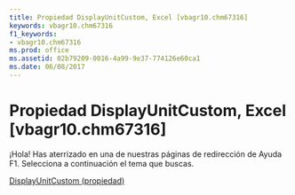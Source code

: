 ```yaml
---
title: Propiedad DisplayUnitCustom, Excel [vbagr10.chm67316]
keywords: vbagr10.chm67316
f1_keywords:
- vbagr10.chm67316
ms.prod: office
ms.assetid: 02b79209-0016-4a99-9e37-774126e60ca1
ms.date: 06/08/2017
---
```





# Propiedad DisplayUnitCustom, Excel [vbagr10.chm67316]

¡Hola! Has aterrizado en una de nuestras páginas de redirección de Ayuda F1. Selecciona a continuación el tema que buscas.


 [DisplayUnitCustom (propiedad)](http://msdn.microsoft.com/library/displayunitcustom-property%28Office.15%29.aspx)


